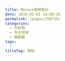 ```yaml
---
title: Monaco使用笔记
date: 2018-02-01 14:50:28
permalink: /pages/358739/
categories: 
  - 大前端
  - 专业领域
  - 编辑器
tags: 
  - 
titleTag: 草稿
---
```

